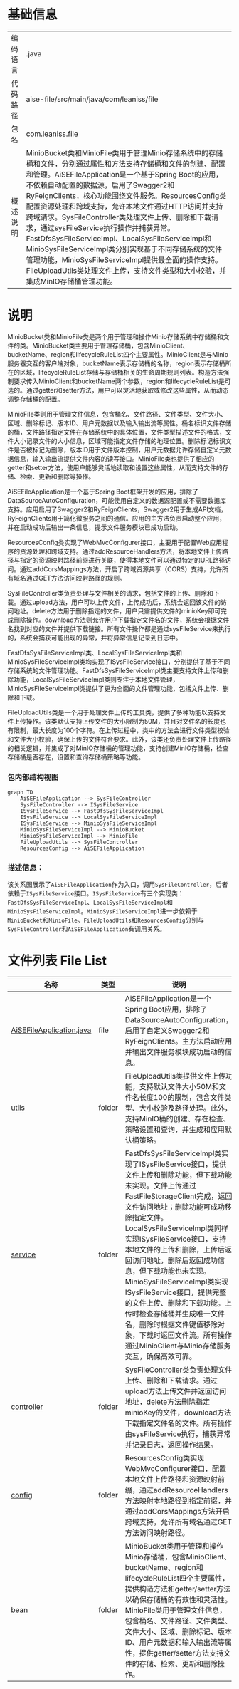 # 基础信息

|      |      |
|------|------|
| 编码语言 | .java |
| 代码路径 | aise-file/src/main/java/com/leaniss/file |
| 包名 | com.leaniss.file |
| 概述说明 | MinioBucket类和MinioFile类用于管理Minio存储系统中的存储桶和文件，分别通过属性和方法支持存储桶和文件的创建、配置和管理。AiSEFileApplication是一个基于Spring Boot的应用，不依赖自动配置的数据源，启用了Swagger2和RyFeignClients，核心功能围绕文件服务。ResourcesConfig类配置资源处理和跨域支持，允许本地文件通过HTTP访问并支持跨域请求。SysFileController类处理文件上传、删除和下载请求，通过sysFileService执行操作并捕获异常。FastDfsSysFileServiceImpl、LocalSysFileServiceImpl和MinioSysFileServiceImpl类分别实现基于不同存储系统的文件管理功能，MinioSysFileServiceImpl提供最全面的操作支持。FileUploadUtils类处理文件上传，支持文件类型和大小校验，并集成MinIO存储桶管理功能。 |

# 说明

MinioBucket类和MinioFile类是两个用于管理和操作Minio存储系统中存储桶和文件的类。MinioBucket类主要用于管理存储桶，包含MinioClient、bucketName、region和lifecycleRuleList四个主要属性。MinioClient是与Minio服务器交互的客户端对象，bucketName表示存储桶的名称，region表示存储桶所在的区域，lifecycleRuleList存储与存储桶相关的生命周期规则列表。构造方法强制要求传入MinioClient和bucketName两个参数，region和lifecycleRuleList是可选的。通过getter和setter方法，用户可以灵活地获取或修改这些属性，从而动态调整存储桶的配置。

MinioFile类则用于管理文件信息，包含桶名、文件路径、文件类型、文件大小、区域、删除标记、版本ID、用户元数据以及输入输出流等属性。桶名标识文件存储的桶，文件路径指定文件在存储系统中的具体位置，文件类型描述文件的格式，文件大小记录文件的大小信息，区域可能指定文件存储的地理位置。删除标记标识文件是否被标记为删除，版本ID用于文件版本控制，用户元数据允许存储自定义元数据信息，输入输出流提供文件内容的读写接口。MinioFile类也提供了相应的getter和setter方法，使用户能够灵活地读取和设置这些属性，从而支持文件的存储、检索、更新和删除等操作。

AiSEFileApplication是一个基于Spring Boot框架开发的应用，排除了DataSourceAutoConfiguration，可能使用自定义的数据源配置或不需要数据库支持。应用启用了Swagger2和RyFeignClients，Swagger2用于生成API文档，RyFeignClients用于简化微服务之间的通信。应用的主方法负责启动整个应用，并在启动成功后输出一条信息，提示文件服务模块已成功启动。

ResourcesConfig类实现了WebMvcConfigurer接口，主要用于配置Web应用程序的资源处理和跨域支持。通过addResourceHandlers方法，将本地文件上传路径与指定的资源映射路径前缀进行关联，使得本地文件可以通过特定的URL路径访问。通过addCorsMappings方法，开启了跨域资源共享（CORS）支持，允许所有域名通过GET方法访问映射路径的规则。

SysFileController类负责处理与文件相关的请求，包括文件的上传、删除和下载。通过upload方法，用户可以上传文件，上传成功后，系统会返回该文件的访问地址。delete方法用于删除指定的文件，用户只需提供文件的minioKey即可完成删除操作。download方法则允许用户下载指定文件名的文件，系统会根据文件名找到对应的文件并提供下载链接。所有文件操作都是通过sysFileService来执行的，系统会捕获可能出现的异常，并将异常信息记录到日志中。

FastDfsSysFileServiceImpl类、LocalSysFileServiceImpl类和MinioSysFileServiceImpl类均实现了ISysFileService接口，分别提供了基于不同存储系统的文件管理功能。FastDfsSysFileServiceImpl类主要支持文件上传和删除功能，LocalSysFileServiceImpl类则专注于本地文件管理，MinioSysFileServiceImpl类提供了更为全面的文件管理功能，包括文件上传、删除和下载。

FileUploadUtils类是一个用于处理文件上传的工具类，提供了多种功能以支持文件上传操作。该类默认支持上传文件的大小限制为50M，并且对文件名的长度也有限制，最大长度为100个字符。在上传过程中，类中的方法会进行文件类型校验和文件大小校验，确保上传的文件符合要求。此外，该类还负责处理文件上传路径的相关逻辑，并集成了对MinIO存储桶的管理功能，支持创建MinIO存储桶，检查存储桶是否存在，设置和查询存储桶策略等功能。


### 包内部结构视图

```mermaid
graph TD
    AiSEFileApplication --> SysFileController
    SysFileController --> ISysFileService
    ISysFileService --> FastDfsSysFileServiceImpl
    ISysFileService --> LocalSysFileServiceImpl
    ISysFileService --> MinioSysFileServiceImpl
    MinioSysFileServiceImpl --> MinioBucket
    MinioSysFileServiceImpl --> MinioFile
    FileUploadUtils --> SysFileController
    ResourcesConfig --> AiSEFileApplication
```

### 描述信息：
该关系图展示了`AiSEFileApplication`作为入口，调用`SysFileController`，后者依赖于`ISysFileService`接口。`ISysFileService`有三个实现类：`FastDfsSysFileServiceImpl`、`LocalSysFileServiceImpl`和`MinioSysFileServiceImpl`。`MinioSysFileServiceImpl`进一步依赖于`MinioBucket`和`MinioFile`。`FileUploadUtils`和`ResourcesConfig`分别与`SysFileController`和`AiSEFileApplication`有调用关系。

# 文件列表 File List

| 名称   | 类型  | 说明 |
|-------|------|-------------|
| [AiSEFileApplication.java](AiSEFileApplication.md) | file | AiSEFileApplication是一个Spring Boot应用，排除了DataSourceAutoConfiguration，启用了自定义Swagger2和RyFeignClients。主方法启动应用并输出文件服务模块成功启动的信息。 |
| [utils](utils/_package.md) | folder | FileUploadUtils类提供文件上传功能，支持默认文件大小50M和文件名长度100的限制，包含文件类型、大小校验及路径处理。此外，支持MinIO桶的创建、存在检查、策略设置和查询，并生成和应用默认桶策略。 |
| [service](service/s_package.md) | folder | FastDfsSysFileServiceImpl类实现了ISysFileService接口，提供文件上传和删除功能，但下载功能未实现。文件上传通过FastFileStorageClient完成，返回文件访问地址；删除功能可成功移除指定文件。LocalSysFileServiceImpl类同样实现ISysFileService接口，支持本地文件的上传和删除，上传后返回访问地址，删除后返回成功信息，但下载功能也未实现。MinioSysFileServiceImpl类实现ISysFileService接口，提供完整的文件上传、删除和下载功能。上传时检查存储桶并生成唯一文件名，删除时根据文件键值移除对象，下载时返回文件流。所有操作通过MinioClient与Minio存储服务交互，确保高效可靠。 |
| [controller](controller/_package.md) | folder | SysFileController类负责处理文件上传、删除和下载请求。通过upload方法上传文件并返回访问地址，delete方法删除指定minioKey的文件，download方法下载指定文件名的文件。所有操作由sysFileService执行，捕获异常并记录日志，返回操作结果。 |
| [config](config/_package.md) | folder | ResourcesConfig类实现WebMvcConfigurer接口，配置本地文件上传路径和资源映射前缀，通过addResourceHandlers方法映射本地路径到指定前缀，并通过addCorsMappings方法开启跨域支持，允许所有域名通过GET方法访问映射路径。 |
| [bean](bean/_package.md) | folder | MinioBucket类用于管理和操作Minio存储桶，包含MinioClient、bucketName、region和lifecycleRuleList四个主要属性，提供构造方法和getter/setter方法以确保存储桶的有效性和灵活性。MinioFile类用于管理文件信息，包含桶名、文件路径、文件类型、文件大小、区域、删除标记、版本ID、用户元数据和输入输出流等属性，提供getter/setter方法支持文件的存储、检索、更新和删除操作。 |


